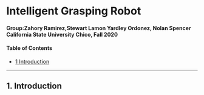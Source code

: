 # Intelligent Grasping Robot 
#### Group:Zahory Ramirez,Stewart Lamon Yardley Ordonez, Nolan Spencer <br/> California State University Chico, Fall 2020

#### Table of Contents
- [1 Introduction](#1-Introduction)

-----------------------------------------------------------------------------------------
## 1. Introduction
